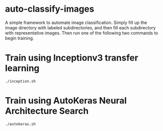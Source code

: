 # auto-classify-images

A simple framework to automate image classification.  Simply fill up the image directory with labeled subdirectories, and then fill each subdirectory with representative images.  Then run one of the following two commands to begin training.

# Train using Inceptionv3 transfer learning
<code>./inception.sh</code>

# Train using AutoKeras Neural Architecture Search
<code>./autokeras.sh</code>

